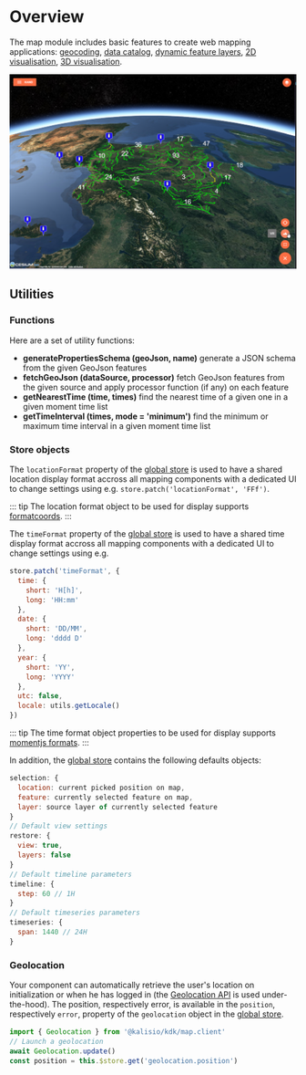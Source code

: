 # Overview

The map module includes basic features to create web mapping applications: [geocoding](./services.md#geocoder-service), [data catalog](./services.md#catalog-service), [dynamic feature layers](./services.md#feature-service), [2D visualisation](./components.md#map), [3D visualisation](./components.md#globe).

![3D web mapping application built with the KDK](../../assets/kano-3D.png)

## Utilities

### Functions

Here are a set of utility functions:
* **generatePropertiesSchema (geoJson, name)** generate a JSON schema from the given GeoJson features
* **fetchGeoJson (dataSource, processor)** fetch GeoJson features from the given source and apply processor function (if any) on each feature
* **getNearestTime (time, times)** find the nearest time of a given one in a given moment time list
* **getTimeInterval (times, mode = 'minimum')** find the minimum or maximum time interval in a given moment time list

### Store objects

The `locationFormat` property of the [global store](../core/application.md#store) is used to have a shared location display format accross all mapping components with a dedicated UI to change settings using e.g. `store.patch('locationFormat', 'FFf')`.

::: tip
The location format object to be used for display supports [formatcoords](https://github.com/nerik/formatcoords).
:::

The `timeFormat` property of the [global store](../core/application.md#store) is used to have a shared time display format accross all mapping components with a dedicated UI to change settings using e.g. 
```js
store.patch('timeFormat', {
  time: {
    short: 'H[h]',
    long: 'HH:mm'
  },
  date: {
    short: 'DD/MM',
    long: 'dddd D'
  },
  year: {
    short: 'YY',
    long: 'YYYY'
  },
  utc: false,
  locale: utils.getLocale()
})
```

::: tip
The time format object properties to be used for display supports [momentjs formats](https://momentjs.com/docs/#/displaying/format/).
:::

In addition, the [global store](../core/application.md#store) contains the following defaults objects:
```js
selection: {
  location: current picked position on map,
  feature: currently selected feature on map,
  layer: source layer of currently selected feature
}
// Default view settings
restore: {
  view: true,
  layers: false
}
// Default timeline parameters
timeline: {
  step: 60 // 1H
}
// Default timeseries parameters
timeseries: {
  span: 1440 // 24H
}
```

### Geolocation

Your component can automatically retrieve the user's location on initialization or when he has logged in (the [Geolocation API](https://developer.mozilla.org/en-US/docs/Web/API/Geolocation_API) is used under-the-hood). The position, respectively error, is available in the `position`, respectively `error`, property of the `geolocation` object in the [global store](../core/application.md#store).

```js
import { Geolocation } from '@kalisio/kdk/map.client'
// Launch a geolocation
await Geolocation.update()
const position = this.$store.get('geolocation.position')
```